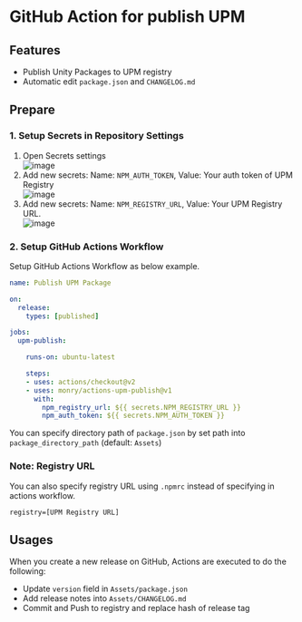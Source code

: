 # GitHub Action for publish UPM

## Features

* Publish Unity Packages to UPM registry
* Automatic edit `package.json` and `CHANGELOG.md`

## Prepare

### 1. Setup Secrets in Repository Settings

1. Open Secrets settings<br />![image](https://user-images.githubusercontent.com/838945/74607506-af49b980-511c-11ea-9081-e8b23e695068.png)
1. Add new secrets: Name: `NPM_AUTH_TOKEN`, Value: Your auth token of UPM Registry<br />![image](https://user-images.githubusercontent.com/838945/74607552-1cf5e580-511d-11ea-8407-941511298909.png)
1. Add new secrets: Name: `NPM_REGISTRY_URL`, Value: Your UPM Registry URL.<br />![image](https://user-images.githubusercontent.com/838945/84682501-ad7bef80-af70-11ea-9868-4b53a497be3d.png)

### 2. Setup GitHub Actions Workflow

Setup GitHub Actions Workflow as below example.

```yaml
name: Publish UPM Package

on:
  release:
    types: [published]

jobs:
  upm-publish:

    runs-on: ubuntu-latest

    steps:
    - uses: actions/checkout@v2
    - uses: monry/actions-upm-publish@v1
      with:
        npm_registry_url: ${{ secrets.NPM_REGISTRY_URL }}
        npm_auth_token: ${{ secrets.NPM_AUTH_TOKEN }}
```

You can specify directory path of `package.json` by set path into `package_directory_path` (default: `Assets`)

### Note: Registry URL

You can also specify registry URL using `.npmrc` instead of specifying in actions workflow.

```.npmrc
registry=[UPM Registry URL]
```

## Usages

When you create a new release on GitHub, Actions are executed to do the following:

* Update `version` field in `Assets/package.json`
* Add release notes into `Assets/CHANGELOG.md`
* Commit and Push to registry and replace hash of release tag